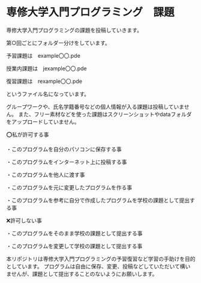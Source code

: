 # 専修大学入門プログラミング　課題
専修大学入門プログラミングの課題を投稿していきます。

第○回ごとにフォルダー分けをしています。

予習課題は　example〇〇.pde

授業内課題は　jexample〇〇.pde

復習課題は　rexample〇〇.pde

というファイル名になっています。

グループワークや、氏名学籍番号などの個人情報が入る課題は投稿していません。
また、フリー素材などを使った課題はスクリーンショットやdataフォルダをアップロードしていません。


⭕️私が許可する事

・このプログラムを自分のパソコンに保存する事

・このプログラムをインターネット上に投稿する事

・このプログラムを他人に渡す事

・このプログラムを元に変更したプログラムを作る事

・このプログラムを参考に自分で作成したプログラムを学校の課題として提出する事

❌許可しない事

・このプログラムをそのまま学校の課題として提出する事

・このプログラムを変更して学校の課題として提出する事


本リポジトリは専修大学入門プログラミングの予習復習など学習の手助けを目的としています。
プログラムは自由に保存、変更、投稿などしていただいて構いませんが、課題として提出することのないようにお願いします。
